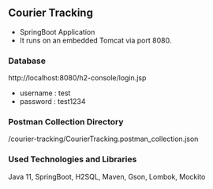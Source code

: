 ## Courier Tracking
- SpringBoot Application
- It runs on an embedded Tomcat via port 8080.

### Database 
http://localhost:8080/h2-console/login.jsp

-  username : test
-  password : test1234

### Postman Collection Directory
/courier-tracking/CourierTracking.postman_collection.json

### Used Technologies and Libraries
Java 11, SpringBoot, H2SQL, Maven, Gson, Lombok, Mockito


